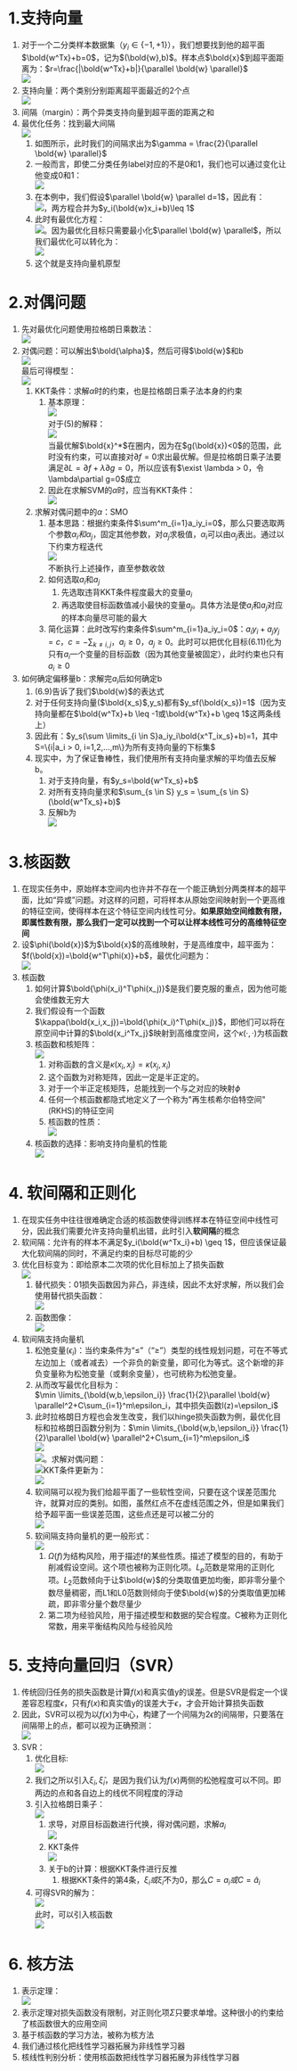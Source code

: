 # 1.支持向量
1. 对于一个二分类样本数据集（$y_i \in \{-1,+1\}$），我们想要找到他的超平面$\bold{w^Tx}+b=0$，记为$(\bold{w},b)$。样本点$\bold{x}$到超平面距离为：$r=\frac{|\bold{w^Tx}+b|}{\parallel \bold{w} \parallel}$<br>![](./05/01.png)
2. 支持向量：两个类别分别距离超平面最近的2个点<br>![](./05/03.jpg)
3. 间隔（margin）：两个异类支持向量到超平面的距离之和
4. 最优化任务：找到最大间隔<br>![](./05/02.PNG)
   1. 如图所示，此时我们的间隔求出为$\gamma = \frac{2}{\parallel \bold{w} \parallel}$
   2. 一般而言，即使二分类任务label对应的不是0和1，我们也可以通过变化让他变成0和1：<br>![](./05/04.PNG)
   3. 在本例中，我们假设$\parallel \bold{w} \parallel d=1$，因此有：<br>![](./05/05.PNG)，两方程合并为$y_i(\bold{w}x_i+b)\leq 1$
   4. 此时有最优化方程：<br>![](./05/06.PNG)。因为最优化目标只需要最小化$\parallel \bold{w} \parallel$，所以我们最优化可以转化为：<br>![](./05/07.PNG)
   5. 这个就是支持向量机原型

# 2.对偶问题
1. 先对最优化问题使用拉格朗日乘数法：<br>![](./05/08.PNG)
2. 对偶问题：可以解出$\bold{\alpha}$，然后可得$\bold{w}$和b<br>![](./05/09.PNG)<br>最后可得模型：<br>![](./05/10.PNG)
   1. KKT条件：求解$\alpha$时的约束，也是拉格朗日乘子法本身的约束
      1. 基本原理：<br>![](./05/11.PNG)<br>对于(5)的解释：<br>![](./05/12.PNG)<br>当最优解$\bold{x}^*$在圈内，因为在$g(\bold{x})<0$的范围，此时没有约束，可以直接对$\partial f=0$求出最优解。但是拉格朗日乘子法要满足$\partial L=\partial f + \lambda\partial g=0$，所以应该有$\exist \lambda > 0，令\lambda\partial g=0$成立
      2. 因此在求解SVM的$\alpha$时，应当有KKT条件：<br>![](./05/13.PNG)
   2. 求解对偶问题中的$\alpha$：SMO
      1. 基本思路：根据约束条件$\sum^m_{i=1}a_iy_i=0$，那么只要选取两个参数$\alpha_i和\alpha_j$，固定其他参数，对$\alpha_j$求极值，$\alpha_i$可以由$\alpha_j$表出。通过以下约束方程迭代<br>![](./05/09.PNG)<br>不断执行上述操作，直至参数收敛
      2. 如何选取$a_i$和$a_j$
         1. 先选取违背KKT条件程度最大的变量$a_i$
         2. 再选取使目标函数值减小最快的变量$a_j$。具体方法是使$a_i$和$a_j$对应的样本向量尽可能的最大
      3. 简化运算：此时改写约束条件$\sum^m_{i=1}a_iy_i=0$：$a_iy_i+a_jy_j=c，c=-\sum_{k \neq i,j}，a_i\geq 0，a_j \geq 0$。此时可以把优化目标(6.11)化为只有$a_i$一个变量的目标函数（因为其他变量被固定），此时约束也只有$a_i \geq 0$
3. 如何确定偏移量b：求解完$a_i$后如何确定b
   1. (6.9)告诉了我们$\bold{w}$的表达式
   2. 对于任何支持向量($\bold{x_s}$,y_s)都有$y_sf(\bold{x_s})=1$（因为支持向量都在$\bold{w^Tx}+b \leq -1或\bold{w^Tx}+b \geq 1$这两条线上）
   3. 因此有：$y_s(\sum \limits_{i \in S}a_iy_i\bold{x^T_ix_s}+b)=1，其中S=\{i|a_i > 0, i=1,2,...,m\}为所有支持向量的下标集$
   4. 现实中，为了保证鲁棒性，我们使用所有支持向量求解的平均值去反解b。
      1. 对于支持向量，有$y_s=\bold{w^Tx_s}+b$
      2. 对所有支持向量求和$\sum_{s \in S} y_s = \sum_{s \in S} (\bold{w^Tx_s}+b)$
      3. 反解b为<br>![](./05/14.PNG)

# 3.核函数
1. 在现实任务中，原始样本空间内也许并不存在一个能正确划分两类样本的超平面，比如“异或”问题。对这样的问题，可将样本从原始空间映射到一个更高维的特征空间，使得样本在这个特征空间内线性可分。**如果原始空间维数有限，即属性数有限，那么我们一定可以找到一个可以让样本线性可分的高维特征空间**
2. 设$\phi(\bold{x})$为$\bold{x}$的高维映射，于是高维度中，超平面为：$f(\bold{x})=\bold{w^T\phi(x)}+b$，最优化问题为：<br>![](./05/15.PNG)
3. 核函数
   1. 如何计算$\bold{\phi(x_i)^T\phi(x_j)}$是我们要克服的重点，因为他可能会使维数无穷大
   2. 我们假设有一个函数$\kappa(\bold{x_i,x_j})=\bold{\phi(x_i)^T\phi(x_j)}$，即他们可以将在原空间中计算的$\bold{x_i^Tx_j}$映射到高维度空间，这个$\kappa(·,·)$为核函数
   3. 核函数和核矩阵：<br>![](./05/16.PNG)
      1. 对称函数的含义是$\kappa(x_i,x_j)=\kappa(x_j,x_i)$
      2. 这个函数为对称矩阵，因此一定是半正定的。
      3. 对于一个半正定核矩阵，总能找到一个与之对应的映射$\phi$
      4. 任何一个核函数都隐式地定义了一个称为"再生核希尔伯特空间"(RKHS)的特征空间
      5. 核函数的性质：<br>![](./05/18.PNG)
   4. 核函数的选择：影响支持向量机的性能<br>![](./05/17.PNG)

# 4. 软间隔和正则化
1. 在现实任务中往往很难确定合适的核函数使得训练样本在特征空间中线性可分，因此我们需要允许支持向量机出错，此时引入**软间隔**的概念
2. 软间隔：允许有的样本不满足$y_i(\bold{w^Tx_i}+b) \geq 1$，但应该保证最大化软间隔的同时，不满足约束的目标尽可能的少
3. 优化目标变为：即给原本二次项的优化目标加上了损失函数<br>![](./05/19.PNG)
   1. 替代损失：01损失函数因为非凸，非连续，因此不太好求解，所以我们会使用替代损失函数：<br>![](./05/20.PNG)
   2. 函数图像：<br>![](./05/21.PNG)
4. 软间隔支持向量机
   1. 松弛变量($\epsilon_i$)：当约束条件为“≤”（“≥”）类型的线性规划问题，可在不等式左边加上（或者减去）一个非负的新变量，即可化为等式。这个新增的非负变量称为松弛变量（或剩余变量），也可统称为松弛变量。
   2. 从而改写最优化目标为：<br>$\min \limits_{\bold{w,b,\epsilon_i}} \frac{1}{2}\parallel \bold{w} \parallel^2+C\sum_{i=1}^m\epsilon_i，其中损失函数l(z)=\epsilon_i$
   3. 此时拉格朗日方程也会发生改变，我们以hinge损失函数为例，最优化目标和拉格朗日函数分别为：$\min \limits_{\bold{w,b,\epsilon_i}} \frac{1}{2}\parallel \bold{w} \parallel^2+C\sum_{i=1}^m\epsilon_i$<br>![](./05/22.PNG)<br>![](./05/23.PNG)。求解对偶问题：<br>![](./05/24.PNG)KKT条件更新为：<br>![](./05/25.PNG)
   4. 软间隔可以视为我们给超平面了一些软性空间，只要在这个误差范围允许，就算对应的类别。如图，虽然红点不在虚线范围之外，但是如果我们给予超平面一些误差范围，这些点还是可以被二分的<br>![](./05/26.PNG)
   5. 软间隔支持向量机的更一般形式：<br>![](./05/27.PNG)
      1. $\Omega(f)$为结构风险，用于描述f的某些性质。描述了模型的目的，有助于削减假设空间。这个项也被称为正则化项。$L_p$范数是常用的正则化项。$L_2$范数倾向于让$\bold{w}$的分类取值更加均衡，即非零分量个数尽量稠密，而L1和L0范数则倾向于使$\bold{w}$的分类取值更加稀疏，即非零分量个数尽量少
      2. 第二项为经验风险，用于描述模型和数据的契合程度。C被称为正则化常数，用来平衡结构风险与经验风险

# 5. 支持向量回归（SVR）
1. 传统回归任务的损失函数是计算$f(x)$和真实值y的误差。但是SVR是假定一个误差容忍程度$\epsilon$，只有$f(x)$和真实值y的误差大于$\epsilon$，才会开始计算损失函数
2. 因此，SVR可以视为以$f(x)$为中心，构建了一个间隔为$2\epsilon$的间隔带，只要落在间隔带上的点，都可以视为正确预测：<br>![](./05/28.PNG)
3. SVR：
   1. 优化目标:<br>![](./05/34.PNG)
   2. 我们之所以引入$\xi_i,\hat{\xi}_i$，是因为我们认为$f(x)$两侧的松弛程度可以不同。即两边的点和各自边上的线优不同程度的浮动
   3. 引入拉格朗日乘子：<br>![](./05/30.PNG)
      1. 求导，对原目标函数进行代换，得对偶问题，求解$a_i$<br>![](./05/31.PNG)
      2. KKT条件<br>![](./05/32.PNG)
      3. 关于b的计算：根据KKT条件进行反推
         1. 根据KKT条件的第4条，$\xi_i或\hat{\xi}_i$不为0，那么$C=a_i或C=\hat{a}_i$
   4. 可得SVR的解为：<br>![](./05/33.PNG)<br>此时，可以引入核函数<br>![](./05/35.PNG)
# 6. 核方法
1. 表示定理：<br>![](./05/36.PNG)
2. 表示定理对损失函数没有限制，对正则化项$\Sigma$只要求单增。这种很小的约束给了核函数很大的应用空间
3. 基于核函数的学习方法，被称为核方法
4. 我们通过核化把线性学习器拓展为非线性学习器
5. 核线性判别分析：使用核函数把线性学习器拓展为非线性学习器